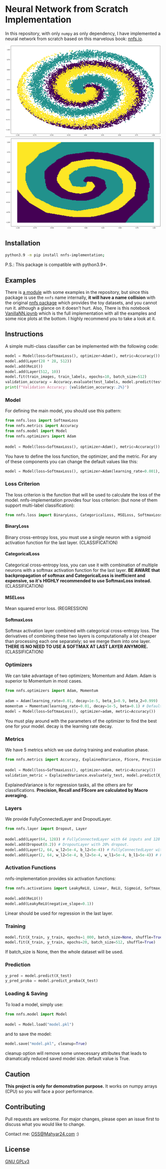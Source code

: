 # Neural Network from Scratch Implementation

In this repository, with only `numpy` as only dependency, I have implemented a neural network from scratch based on this marvelous book:
[nnfs.io](https://nnfs.io/).

![Data](./pics/Data.png)
![Boundaries](./pics/Boundaries.png)

## Installation

```bash
python3.9 -m pip install nnfs-implementation;
```
P.S.: This package is compatible with python3.9+.

## Examples
There is [a module](nnfs/examples.py) with some examples in the repository, but since this package is use the `nnfs` name internally,
**it will have a name collision** with the original [nnfs package](https://pypi.org/project/nnfs/) which provides the toy datasets, and you cannot run it. although a glance on it doesn't hurt.
Also, There is this notebook [VanillaNN.ipynb](VanillaNN.ipynb) which is the full implementation with all the examples and some nice plots at the bottom. I highly recommend you to take a look at it.

## Instructions
A simple multi-class classifier can be implemented with the following code:

```python
model = Model(loss=SoftmaxLoss(), optimizer=Adam(), metric=Accuracy())
model.add(Layer(28 * 28, 512))
model.add(ReLU())
model.add(Layer(512, 10))
model.fit(train_images, train_labels, epochs=10, batch_size=512)
validation_accuracy = Accuracy.evaluate(test_labels, model.predict(test_images))
print(f"Validation Accuracy: {validation_accuracy:.2%}")
```

### Model
For defining the main model, you should use this pattern:
```python
from nnfs.loss import SoftmaxLoss
from nnfs.metrics import Accuracy
from nnfs.model import Model
from nnfs.optimizers import Adam

model = Model(loss=SoftmaxLoss(), optimizer=Adam(), metric=Accuracy())
```

You have to define the loss function, the optimizer, and the metric. For any of these components you can change the default values like this:

```python
model = Model(loss=SoftmaxLoss(), optimizer=Adam(learning_rate=0.001), metric=Accuracy())
```

### Loss Criterion
The loss criterion is the function that will be used to calculate the loss of the model. 
nnfs-implementation provides four loss criterion: (but none of them support multi-label classification):

```python
from nnfs.loss import BinaryLoss, CategoricalLoss, MSELoss, SoftmaxLoss
```

#### BinaryLoss
Binary cross-entropy loss, you must use a single neuron with a sigmoid activation function for the last layer. (CLASSIFICATION)

#### CategoricalLoss
Categorical cross-entropy loss, you can use it with combination of multiple neurons with a softmax activation function for the last layer. 
**BE AWARE that backpropagation of softmax and CategoricalLoss is inefficient and expensive, so it's HIGHLY recommended to use SoftmaxLoss instead.** (CLASSIFICATION)

#### MSELoss
Mean squared error loss. (REGRESSION)

#### SoftmaxLoss
Softmax activation layer combined with categorical cross-entropy loss.
The derivatives of combining these two layers is computationally a lot cheaper than processing each one separately;
so we merge them into one layer. **THERE IS NO NEED TO USE A SOFTMAX AT LAST LAYER ANYMORE.** (CLASSIFICATION)

### Optimizers
We can take advantage of two optimizers; Momentum and Adam. Adam is superior to Momentum in most cases.

```python
from nnfs.optimizers import Adam, Momentum

adam = Adam(learning_rate=0.01, decay=1e-5, beta_1=0.9, beta_2=0.999)  # Default Values
momentum = Momentum(learning_rate=0.01, decay=1e-5, beta=0.1) # Default Values
model = Model(loss=SoftmaxLoss(), optimizer=adam, metric=Accuracy())
```

You must play around with the parameters of the optimizer to find the best one for your model.
decay is the learning rate decay.

### Metrics
We have 5 metrics which we use during training and evaluation phase.
```python
from nnfs.metrics import Accuracy, ExplainedVariance, FScore, Precision, Recall

model = Model(loss=SoftmaxLoss(), optimizer=adam, metric=Accuracy())
validation_metric = ExplainedVariance.evaluate(y_test, model.predict(X_test))
```
ExplainedVariance is for regression tasks, all the others are for classifications.
**Precision, Recall and FScore are calculated by Macro averaging.**

### Layers
We provide FullyConnectedLayer and DropoutLayer.

```python
from nnfs.layer import Dropout, Layer

model.add(Layer(64, 128)) # FullyConnectedLayer with 64 inputs and 128 outputs.
model.add(Dropout(0.2)) # DropoutLayer with 20% dropout.
model.add(Layer(2, 64, w_l2=5e-4, b_l2=5e-4)) # FullyConnectedLayer with L2 regularization. (weight and bias)
model.add(Layer(2, 64, w_l2=5e-4, b_l2=5e-4, w_l1=5e-4, b_l1=5e-4)) # FullyConnectedLayer with L1 and L2 regularization. (weight and bias)
```

### Activation Functions
nnfs-implementation provides six activation functions:

```python
from nnfs.activations import LeakyReLU, Linear, ReLU, Sigmoid, Softmax, TanH

model.add(ReLU())
model.add(LeakyReLU(negative_slope=0.1))
```
Linear should be used for regression in the last layer. 

### Training
```python
model.fit(X_train, y_train, epochs=1_000, batch_size=None, shuffle=True)  # Default Values
model.fit(X_train, y_train, epochs=20, batch_size=512, shuffle=True) 
```
If batch_size is None, then the whole dataset will be used.

### Prediction
```python
y_pred = model.predict(X_test)
y_pred_proba = model.predict_proba(X_test)
```

### Loading & Saving
To load a model, simply use:
```python
from nnfs.model import Model

model = Model.load("model.pkl")
```
and to save the model:
```python
model.save("model.pkl", cleanup=True)
```
cleanup option will remove some unnecessary attributes that leads to dramatically reduced saved model size.
default value is True.


## Caution
**This project is only for demonstration purpose.** It works on numpy arrays (CPU) so you will face a poor performance.


## Contributing
Pull requests are welcome. For major changes, please open an issue first to discuss what you would like to change.

Contact me: <OSS@Mahyar24.com> :)

## License
[GNU GPLv3](https://choosealicense.com/licenses/gpl-3.0/)
